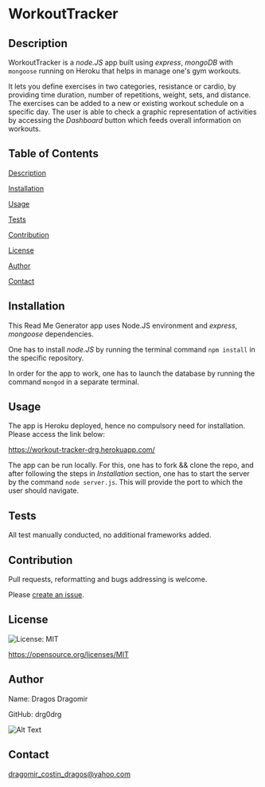 # WorkoutTracker

    

## Description 
    
WorkoutTracker is a _node.JS_ app built using _express_, _mongoDB_ with `mongoose` running on Heroku  that helps in manage one's gym workouts.

It lets you define exercises in two categories, resistance or cardio, by providing time duration, number of repetitions, weight, sets, and distance. The exercises can be added to a new or existing workout schedule on a specific day. The user is able to check a graphic representation of activities by accessing the _Dashboard_ button which feeds overall information on workouts.
    

## Table of Contents
    
[Description](#description)
    
[Installation](#installation)
    
[Usage](#usage)
    
[Tests](#tests)
    
[Contribution](#contribution)
    
[License](#badgeURL)
    
[Author](#name)
    
[Contact](#contact)
    

## Installation
    
This Read Me Generator app uses Node.JS environment and _express_, _mongoose_ dependencies.

One has to install _node.JS_ by running the terminal command `npm install` in the specific repository. 

In order for the app to work, one has to launch the database by running the command `mongod` in a separate terminal.

    

## Usage

The app is Heroku deployed, hence no compulsory need for installation. Please access the link below: 

https://workout-tracker-drg.herokuapp.com/

The app can be run locally. For this, one has to fork && clone the repo, and after following the steps in _Installation_ section, one has to start the server by the command `node server.js`. This will provide the port to which the user should navigate.



    

## Tests
    
All test manually conducted, no additional frameworks added.
    

## Contribution

Pull requests, reformatting and bugs addressing is welcome. 

Please [create an issue](https://github.com/drg0drg/WorkoutTracker/issues).
    

## License
![License: MIT](https://img.shields.io/badge/License-MIT-yellow.svg)
    

https://opensource.org/licenses/MIT
    

## Author
    

 Name: Dragos Dragomir
    

 GitHub: drg0drg
    

 ![Alt Text](https://avatars1.githubusercontent.com/u/60710786?v=4)
    

## Contact
dragomir_costin_dragos@yahoo.com